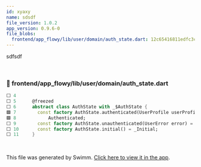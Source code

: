 ```yaml
---
id: xyaxy
name: sdsdf
file_version: 1.0.2
app_version: 0.9.6-0
file_blobs:
  frontend/app_flowy/lib/user/domain/auth_state.dart: 12c65416811edfc3c9fa63a00269c45026006fa4
---
```


sdfsdf

<br/>



<!-- NOTE-swimm-snippet: the lines below link your snippet to Swimm -->
### 📄 frontend/app_flowy/lib/user/domain/auth_state.dart
```dart
⬜ 4      
⬜ 5      @freezed
⬜ 6      abstract class AuthState with _$AuthState {
🟩 7        const factory AuthState.authenticated(UserProfile userProfile) =
🟩 8            Authenticated;
⬜ 9        const factory AuthState.unauthenticated(UserError error) = Unauthenticated;
⬜ 10       const factory AuthState.initial() = _Initial;
⬜ 11     }
```

<br/>

This file was generated by Swimm. [Click here to view it in the app](http://localhost:5000/repos/Z2l0aHViJTNBJTNBYXBwZmxvd3klM0ElM0FBZGRpZUNvaGVu/docs/xyaxy).